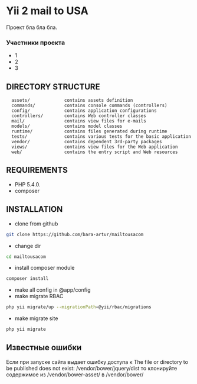 Yii 2 mail to USA
============================

Проект бла бла бла.

### Участники проекта

- 1
- 2
- 3

DIRECTORY STRUCTURE
-------------------

      assets/             contains assets definition
      commands/           contains console commands (controllers)
      config/             contains application configurations
      controllers/        contains Web controller classes
      mail/               contains view files for e-mails
      models/             contains model classes
      runtime/            contains files generated during runtime
      tests/              contains various tests for the basic application
      vendor/             contains dependent 3rd-party packages
      views/              contains view files for the Web application
      web/                contains the entry script and Web resources



REQUIREMENTS
------------


- PHP 5.4.0.
- composer

INSTALLATION
------------

- clone from github
```sh
git clone https://github.com/bara-artur/mailtousacom
```
- change dir
```sh
cd mailtousacom
```
- install composer module
```sh
composer install
```
- make all config in @app/config
- make migrate RBAC
```sh
php yii migrate/up --migrationPath=@yii/rbac/migrations
```
- make migrate site
```sh
php yii migrate
```


Известные ошибки
-----------------
Если при запуске сайта выдает ошибку доступа к
The file or directory to be published does not exist: /vendor/bower/jquery/dist
то клонируйте содержимое из /vendor/bower-asset/ в /vendor/bower/
